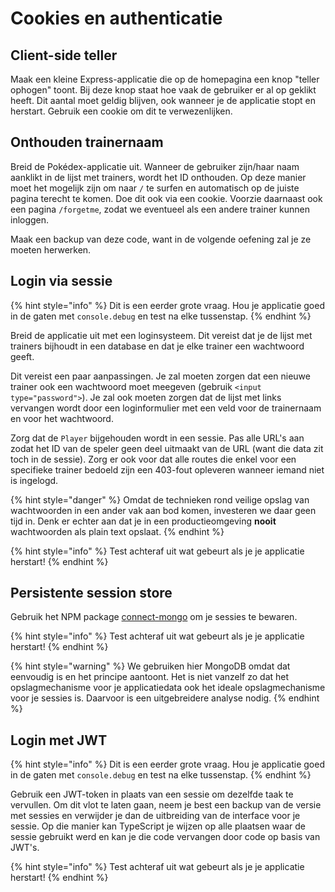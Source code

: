 # Cookies en authenticatie

## Client-side teller

Maak een kleine Express-applicatie die op de homepagina een knop "teller ophogen" toont. Bij deze knop staat hoe vaak de gebruiker er al op geklikt heeft. Dit aantal moet geldig blijven, ook wanneer je de applicatie stopt en herstart. Gebruik een cookie om dit te verwezenlijken.

## Onthouden trainernaam

Breid de Pokédex-applicatie uit. Wanneer de gebruiker zijn/haar naam aanklikt in de lijst met trainers, wordt het ID onthouden. Op deze manier moet het mogelijk zijn om naar `/` te surfen en automatisch op de juiste pagina terecht te komen. Doe dit ook via een cookie. Voorzie daarnaast ook een pagina `/forgetme`, zodat we eventueel als een andere trainer kunnen inloggen.

Maak een backup van deze code, want in de volgende oefening zal je ze moeten herwerken.

## Login via sessie

{% hint style="info" %}
Dit is een eerder grote vraag. Hou je applicatie goed in de gaten met `console.debug` en test na elke tussenstap.
{% endhint %}

Breid de applicatie uit met een loginsysteem. Dit vereist dat je de lijst met trainers bijhoudt in een database en dat je elke trainer een wachtwoord geeft.

Dit vereist een paar aanpassingen. Je zal moeten zorgen dat een nieuwe trainer ook een wachtwoord moet meegeven (gebruik `<input type="password">`). Je zal ook moeten zorgen dat de lijst met links vervangen wordt door een loginformulier met een veld voor de trainernaam en voor het wachtwoord.

Zorg dat de `Player` bijgehouden wordt in een sessie. Pas alle URL's aan zodat het ID van de speler geen deel uitmaakt van de URL (want die data zit toch in de sessie). Zorg er ook voor dat alle routes die enkel voor een specifieke trainer bedoeld zijn een 403-fout opleveren wanneer iemand niet is ingelogd.

{% hint style="danger" %}
Omdat de technieken rond veilige opslag van wachtwoorden in een ander vak aan bod komen, investeren we daar geen tijd in. Denk er echter aan dat je in een productieomgeving **nooit** wachtwoorden als plain text opslaat.
{% endhint %}

{% hint style="info" %}
Test achteraf uit wat gebeurt als je je applicatie herstart!
{% endhint %}

## Persistente session store

Gebruik het NPM package [connect-mongo](https://www.npmjs.com/package/connect-mongo) om je sessies te bewaren.

{% hint style="info" %}
Test achteraf uit wat gebeurt als je je applicatie herstart!
{% endhint %}

{% hint style="warning" %}
We gebruiken hier MongoDB omdat dat eenvoudig is en het principe aantoont. Het is niet vanzelf zo dat het opslagmechanisme voor je applicatiedata ook het ideale opslagmechanisme voor je sessies is. Daarvoor is een uitgebreidere analyse nodig.
{% endhint %}

## Login met JWT

{% hint style="info" %}
Dit is een eerder grote vraag. Hou je applicatie goed in de gaten met `console.debug` en test na elke tussenstap.
{% endhint %}

Gebruik een JWT-token in plaats van een sessie om dezelfde taak te vervullen. Om dit vlot te laten gaan, neem je best een backup van de versie met sessies en verwijder je dan de uitbreiding van de interface voor je sessie. Op die manier kan TypeScript je wijzen op alle plaatsen waar de sessie gebruikt werd en kan je die code vervangen door code op basis van JWT's.

{% hint style="info" %}
Test achteraf uit wat gebeurt als je je applicatie herstart!
{% endhint %}
